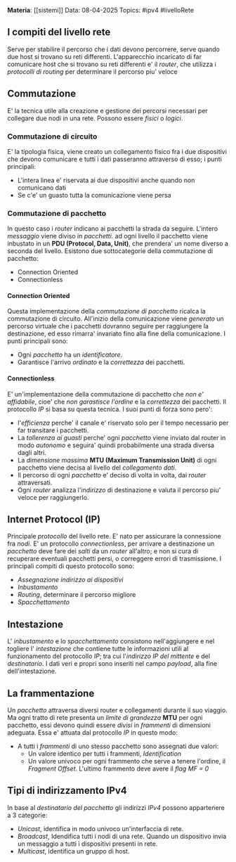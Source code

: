 **Materia**: [[sistemi]]
Data: 08-04-2025
Topics: #ipv4 #livelloRete

## I compiti del livello rete
Serve per stabilire il percorso che i dati devono percorrere, serve quando due host si trovano su reti differenti.
L'apparecchio incaricato di far comunicare host che si trovano su reti differenti e' il *router*, che utilizza i *protocolli di routing* per determinare il percorso piu' veloce

## Commutazione
E' la tecnica utile alla creazione e gestione dei percorsi necessari per collegare due nodi in una rete. Possono essere *fisici* o *logici*.
### Commutazione di circuito
E' la tipologia fisica, viene creato un collegamento fisico fra i due dispositivi che devono comunicare e tutti i dati passeranno attraverso di esso; i punti principali:
- L'intera linea e' riservata ai due dispositivi anche quando non comunicano dati
- Se c'e' un guasto tutta la comunicazione viene persa

### Commutazione di pacchetto
In questo caso i *router* indicano ai pacchetti la strada da seguire. 
L'intero *messaggio* viene diviso in *pacchetti*. ad ogni livello il pacchetto viene inbustato in un **PDU (Protocol, Data, Unit)**, che prendera' un nome diverso a seconda del livello.
Esistono due sottocategorie della commutazione di pacchetto:
- Connection Oriented
- Connectionless
#### Connection Oriented
Questa implementazione della *commutazione di pacchetto* ricalca la commutazione di circuito.
All'inizio della comunicazione viene *generato* un percorso virtuale che i pacchetti dovranno seguire per raggiungere la destinazione, ed esso rimarra' invariato fino alla fine della comunicazione.
I punti principali sono:
- Ogni *pacchetto* ha un *identificatore*.
- Garantisce l'arrivo *ordinato* e la *correttezza* dei pacchetti.
#### Connectionless
E' un'implementazione della commutazione di pacchetto che *non e' affidabile*, cioe' che *non garastisce l'ordine* e la *correttezza* dei pacchetti. Il protocollo *IP* si basa su questa tecnica.
I suoi punti di forza sono pero':
- l'*efficienza* perche' il canale e' riservato solo per il tempo necessario per far transitare i pacchetti.
- La *tollerenza ai guasti* perche' ogni *pacchetto* viene inviato dal router in modo *autonomo* e seguira' quindi probabilmente una strada diversa dagli altri.
- La *dimensione massima* **MTU (Maximum Transmission Unit)** di ogni pacchetto viene decisa al livello del *collegamento dati*.
- Il percorso di ogni *pacchetto* e' deciso di volta in volta, dai *router* attraversati.
- Ogni *router* analizza l'*indirizzo* di destinazione e valuta il percorso piu' veloce per raggiungerlo.

## Internet Protocol (IP)
Principale *protocollo* del livello rete.
E' nato per assicurare la connessione fra *nodi*. 
E' un protocollo *connectionless*, per arrivare a destinazione un *pacchetto* deve fare dei *salti* da un *router* all'altro; e non si cura di recuperare eventuali pacchetti persi, o correggere errori di trasmissione.
I principali compiti di questo protocollo sono:
- *Assegnazione indirizzo ai dispositivi*
- *Inbustamento* 
- *Routing*, determinare il percorso migliore
- *Spacchettamento*

## Intestazione
L' *inbustamento* e lo *spacchettamento* consistono nell'aggiungere e nel togliere l' *intestazione* che contiene tutte le informazioni utili al funzionamento del protocollo *IP*; tra cui l'*indirizzo IP del mittente* e del *destinatario*.
I dati veri e propri sono inseriti nel campo *payload*, alla fine dell'intestazione.

## La frammentazione
Un *pacchetto* attraversa diversi router e collegamenti durante il suo viaggio.
Ma ogni tratto di rete presenta un *limite di grandezza* **MTU** per ogni pacchetto, essi devono quindi essere *divisi* in *frammenti* di dimensioni adeguata.
Essa e' attuata dal protocollo *IP* in questo modo:
- A tutti i *frammenti* di uno stesso pacchetto sono assegnati due valori:
	- Un valore identico per tutti i frammenti, *Identification*
	- Un valore univoco per ogni frammento che serve a tenere l'ordine, il *Fragment Offset*. L'ultimo frammento deve avere il *flag MF = 0*

## Tipi di indirizzamento IPv4
In base al *destinatario del pacchetto* gli indirizzi *IPv4* possono appartenere a 3 categorie:
- *Unicast*, identifica in modo univoco un'interfaccia di rete.
- *Broadcast*, Idendifica tutti i nodi di una rete. Quando un dispositivo invia un messaggio a tutti i dispositivi presenti in rete.
- *Multicast*, identifica un gruppo di host.
